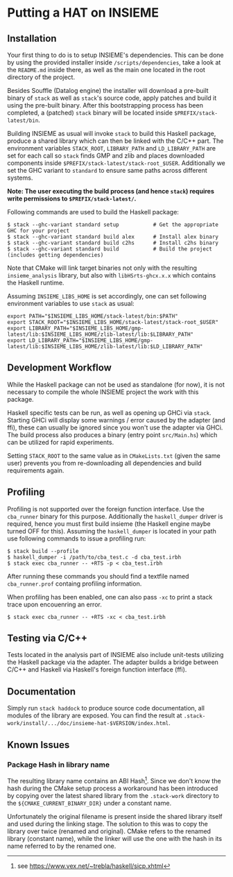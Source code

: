 # Putting a HAT on INSIEME

## Installation

Your first thing to do is to setup INSIEME's dependencies. This can be done by
using the provided installer inside `/scripts/dependencies`, take a look at the
`README.md` inside there, as well as the main one located in the root directory
of the project.

Besides Souffle (Datalog engine) the installer will download a pre-built binary
of `stack` as well as `stack`'s source code, apply patches and build it using
the pre-built binary. After this bootstrapping process has been completed, a
(patched) `stack` binary will be located inside `$PREFIX/stack-latest/bin`.

Building INSIEME as usual will invoke `stack` to build this Haskell package,
produce a shared library which can then be linked with the C/C++ part. The
environment variables `STACK_ROOT`, `LIBRARY_PATH` and `LD_LIBRARY_PATH` are
set for each call so `stack` finds GMP and zlib and places downloaded
components inside `$PREFIX/stack-latest/stack-root_$USER`. Additionally we set
the GHC variant to `standard` to ensure same paths across different systems.

**Note: The user executing the build process (and hence `stack`) requires write
permissions to `$PREFIX/stack-latest/`.**

Following commands are used to build the Haskell package:

    $ stack --ghc-variant standard setup           # Get the appropriate GHC for your project
    $ stack --ghc-variant standard build alex      # Install alex binary
    $ stack --ghc-variant standard build c2hs      # Install c2hs binary
    $ stack --ghc-variant standard build           # Build the project (includes getting dependencies)

Note that CMake will link target binaries not only with the resulting
`insieme_analysis` library, but also with `libHSrts-ghcx.x.x` which contains
the Haskell runtime.

Assuming `INSIEME_LIBS_HOME` is set accordingly, one can set following
environment variables to use `stack` as usual:

    export PATH="$INSIEME_LIBS_HOME/stack-latest/bin:$PATH"
    export STACK_ROOT="$INSIEME_LIBS_HOME/stack-latest/stack-root_$USER"
    export LIBRARY_PATH="$INSIEME_LIBS_HOME/gmp-latest/lib:$INSIEME_LIBS_HOME/zlib-latest/lib:$LIBRARY_PATH"
    export LD_LIBRARY_PATH="$INSIEME_LIBS_HOME/gmp-latest/lib:$INSIEME_LIBS_HOME/zlib-latest/lib:$LD_LIBRARY_PATH"

## Development Workflow

While the Haskell package can not be used as standalone (for now), it is not
necessary to compile the whole INSIEME project the work with this package.

Haskell specific tests can be run, as well as opening up GHCi via `stack`.
Starting GHCi will display some warnings / error caused by the adapter (and
ffi), these can usually be ignored since you won't use the adapter via GHCi.
The build process also produces a binary (entry point `src/Main.hs`) which can
be utilized for rapid experiments.

Setting `STACK_ROOT` to the same value as in `CMakeLists.txt` (given the same
user) prevents you from re-downloading all dependencies and build requirements
again.

## Profiling

Profiling is not supported over the foreign function interface. Use the
`cba_runner` binary for this purpose. Additionally the `haskell_dumper` driver
is required, hence you must first build insieme (the Haskell engine maybe
turned OFF for this). Assuming the `haskell_dumper` is located in your path use
following commands to issue a profiling run:

    $ stack build --profile
    $ haskell_dumper -i /path/to/cba_test.c -d cba_test.irbh
    $ stack exec cba_runner -- +RTS -p < cba_test.irbh

After running these commands you should find a textfile named `cba_runner.prof`
containg profiling information.

When profiling has been enabled, one can also pass `-xc` to print a stack trace
upon encouenring an error.

    $ stack exec cba_runner -- +RTS -xc < cba_test.irbh

## Testing via C/C++

Tests located in the analysis part of INSIEME also include unit-tests utilizing
the Haskell package via the adapter. The adapter builds a bridge between C/C++
and Haskell via Haskell's foreign function interface (ffi).

## Documentation

Simply run `stack haddock` to produce source code documentation, all modules of
the library are exposed. You can find the result at
`.stack-work/install/.../doc/insieme-hat-$VERSION/index.html`.

## Known Issues

### Package Hash in library name

The resulting library name contains an ABI Hash[^1]. Since we don't know the
hash during the CMake setup process a workaround has been introduced by copying
over the latest shared library from the `.stack-work` directory to the
`${CMAKE_CURRENT_BINARY_DIR}` under a constant name.

Unfortunately the original filename is present inside the shared library itself
and used during the linking stage. The solution to this was to copy the library
over twice (renamed and original). CMake refers to the renamed library
(constant name), while the linker will use the one with the hash in its name
referred to by the renamed one.

[^1]: see <https://www.vex.net/~trebla/haskell/sicp.xhtml>
